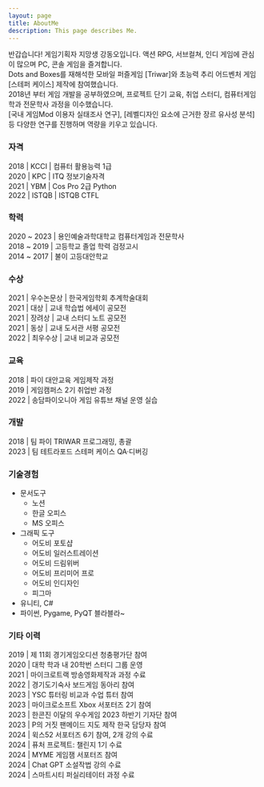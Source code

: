 ```yaml
---
layout: page
title: AboutMe
description: This page describes Me.
---
```


반갑습니다! 게임기획자 지망생 강동오입니다. 액션 RPG, 서브컬쳐, 인디 게임에 관심이 많으며 PC, 콘솔 게임을 즐겨합니다.  
Dots and Boxes를 재해석한 모바일 퍼즐게임 [Triwar]와 초능력 추리 어드벤처 게임 [스테퍼 케이스] 제작에 참여했습니다.  
2018년 부터 게임 개발을 공부하였으며, 프로젝트 단기 교육, 취업 스터디, 컴퓨터게임학과 전문학사 과정을 이수했습니다.  
[국내 게임Mod 이용자 실태조사 연구], [레벨디자인 요소에 근거한 장르 유사성 분석]등 다양한 연구를 진행하며 역량을 키우고 있습니다.  

### 자격
2018 | KCCI | 컴퓨터 활용능력 1급  
2020 | KPC | ITQ 정보기술자격  
2021 | YBM | Cos Pro 2급 Python  
2022 | ISTQB | ISTQB CTFL  

### 학력
2020 ~ 2023 | 용인예술과학대학교 컴퓨터게임과 전문학사  
2018 ~ 2019 | 고등학교 졸업 학력 검정고시  
2014 ~ 2017 | 불이 고등대안학교  

### 수상
2021 | 우수논문상 | 한국게임학회 추계학술대회  
2021 | 대상 | 교내 학습법 에세이 공모전  
2021 | 장려상 | 교내 스터디 노트 공모전  
2021 | 동상 | 교내 도서관 서평 공모전  
2022 | 최우수상 | 교내 비교과 공모전  

### 교육
2018 | 파이 대안교육 게임제작 과정  
2019 | 게임캠퍼스 2기 취업반 과정  
2022 | 송담파이오니아 게임 유튜브 채널 운영 실습  

### 개발
2018 | 팀 파이 TRIWAR 프로그래밍, 총괄  
2023 | 팀 테트라포드 스테퍼 케이스 QA·디버깅  

### 기술경험
- 문서도구
  - 노션
  - 한글 오피스
  - MS 오피스
- 그래픽 도구
  - 어도비 포토샵
  - 어도비 일러스트레이션
  - 어도비 드림위버
  - 어도비 프리미어 프로
  - 어도비 인디자인
  - 피그마
- 유니티, C#
- 파이썬, Pygame, PyQT 블라블라~

### 기타 이력
2019 | 제 11회 경기게임오디션 청충평가단 참여  
2020 | 대학 학과 내 20학번 스터디 그룹 운영  
2021 | 마이크로트랙 방송영화제작과 과정 수료  
2022 | 경기도기숙사 보드게임 동아리 참여  
2023 | YSC 튜터링 비교과 수업 튜터 참여  
2023 | 마이크로소프트 Xbox 서포터즈 2기 참여  
2023 | 한콘진 이달의 우수게임 2023 하반기 기자단 참여  
2023 | P의 거짓 팬메이드 지도 제작 한국 담당자 참여  
2024 | 윅스52 서포터즈 6기 참여, 2개 강의 수료  
2024 | 퓨처 프로젝트: 챌린지 1기 수료  
2024 | MYME 게임잼 서포터즈 참여  
2024 | Chat GPT 소설작법 강의 수료  
2024 | 스마트시티 퍼실리테이터 과정 수료  
